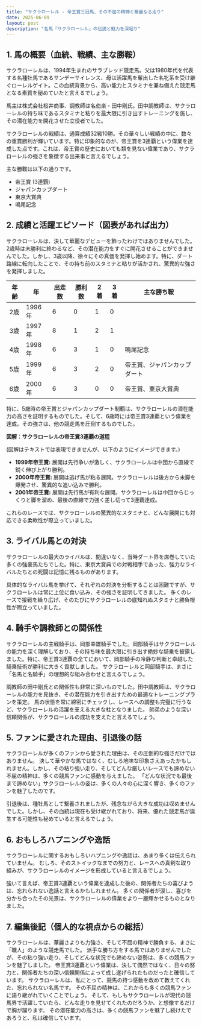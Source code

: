 ```yaml
---
title: "サクラローレル - 帝王賞三冠馬、その不屈の精神と華麗なる走り"
date: 2025-06-09
layout: post
description: "名馬『サクラローレル』の伝説と魅力を深堀り"
---
```


## 1. 馬の概要（血統、戦績、主な勝鞍）

サクラローレルは、1994年生まれのサラブレッド競走馬。父は1980年代を代表する名種牡馬であるサンデーサイレンス、母は活躍馬を輩出した名牝系を受け継ぐローレルゲイト。この血統背景から、高い能力とスタミナを兼ね備えた競走馬となる素質を秘めていたと言えるでしょう。

馬主は株式会社桜井商事、調教師は名伯楽・田中剛氏。田中調教師は、サクラローレルの持ち味であるスタミナと粘りを最大限に引き出すトレーニングを施し、その潜在能力を開花させた立役者でした。

サクラローレルの戦績は、通算成績32戦10勝。その華々しい戦績の中に、数々の重賞勝利が輝いています。特に印象的なのが、帝王賞を3連覇という偉業を達成した点です。これは、帝王賞の歴史においても類を見ない偉業であり、サクラローレルの強さを象徴する出来事と言えるでしょう。

主な勝鞍は以下の通りです。

* 帝王賞 (3連覇)
* ジャパンカップダート
* 東京大賞典
* 鳴尾記念


## 2. 成績と活躍エピソード（図表があれば出力）


サクラローレルは、決して華麗なデビューを飾ったわけではありませんでした。2歳時は未勝利に終わるなど、その潜在能力をすぐに開花させることができませんでした。しかし、3歳以降、徐々にその真価を発揮し始めます。特に、ダート路線に転向したことで、その持ち前のスタミナと粘りが活かされ、驚異的な強さを発揮しました。

| 年齢 | 年 | 出走数 | 勝利数 | 2着 | 3着 | 主な勝ち鞍 |
|---|---|---|---|---|---|---|
| 2歳 | 1996年 | 6 | 0 | 1 | 0 |  |
| 3歳 | 1997年 | 8 | 1 | 2 | 1 |  |
| 4歳 | 1998年 | 6 | 3 | 1 | 0 | 鳴尾記念 |
| 5歳 | 1999年 | 6 | 3 | 2 | 0 | 帝王賞、ジャパンカップダート |
| 6歳 | 2000年 | 6 | 3 | 0 | 0 | 帝王賞、東京大賞典 |


特に、5歳時の帝王賞とジャパンカップダート制覇は、サクラローレルの潜在能力の高さを証明するものでした。そして、6歳時には帝王賞3連覇という偉業を達成。その強さは、他の競走馬を圧倒するものでした。

**図解：サクラローレルの帝王賞3連覇の道程**

(図解はテキストでは表現できませんが、以下のようにイメージできます。)

* **1999年帝王賞:**  展開は先行争いが激しく、サクラローレルは中団から直線で鋭く伸び上がり勝利。
* **2000年帝王賞:**  展開は逃げ馬が粘る展開。サクラローレルは後方から末脚を爆発させ、驚異的な追い込みで勝利。
* **2001年帝王賞:**  展開は先行馬が有利な展開。サクラローレルは中団からじっくりと脚を溜め、最後の直線で力強く差し切って3連覇達成。

これらのレースでは、サクラローレルの驚異的なスタミナと、どんな展開にも対応できる柔軟性が際立っていました。


## 3. ライバル馬との対決


サクラローレルの最大のライバルは、間違いなく、当時ダート界を席巻していた多くの強豪馬たちでした。特に、東京大賞典での対戦相手であった、強力なライバルたちとの死闘は記憶に残るものがあります。

具体的なライバル馬を挙げて、それぞれの対決を分析することは困難ですが、サクラローレルは常に上位に食い込み、その強さを証明してきました。  多くのレースで接戦を繰り広げ、そのたびにサクラローレルの底知れぬスタミナと勝負根性が際立っていました。


## 4. 騎手や調教師との関係性


サクラローレルの主戦騎手は、岡部幸雄騎手でした。岡部騎手はサクラローレルの能力を深く理解しており、その持ち味を最大限に引き出す絶妙な騎乗を披露しました。特に、帝王賞3連覇の全てにおいて、岡部騎手の冷静な判断と卓越した騎乗技術が勝利に大きく貢献しました。  サクラローレルと岡部騎手は、まさに「名馬と名騎手」の理想的な組み合わせと言えるでしょう。

調教師の田中剛氏との関係性も非常に深いものでした。田中調教師は、サクラローレルの能力を見抜き、その潜在能力を引き出すための最適なトレーニングプランを策定。  馬の状態を常に綿密にチェックし、レースへの調整も完璧に行うなど、サクラローレルの活躍を支える大きな柱となりました。  師弟のような深い信頼関係が、サクラローレルの成功を支えたと言えるでしょう。


## 5. ファンに愛された理由、引退後の話


サクラローレルが多くのファンから愛された理由は、その圧倒的な強さだけではありません。  決して華やかな馬ではなく、むしろ地味な印象さえあったかもしれません。しかし、その粘り強い走り、そしてどんな厳しいレースでも諦めない不屈の精神は、多くの競馬ファンに感動を与えました。  「どんな状況でも最後まで諦めない」サクラローレルの姿は、多くの人々の心に深く響き、多くのファンを魅了したのです。

引退後は、種牡馬として繋養されましたが、残念ながら大きな成功は収めませんでした。しかし、その血統は現在も受け継がれており、将来、優れた競走馬が誕生する可能性も秘めていると言えるでしょう。


## 6. おもしろハプニングや逸話


サクラローレルに関するおもしろいハプニングや逸話は、あまり多くは伝えられていません。  むしろ、そのストイックなまでの努力と、レースへの真剣な取り組みが、サクラローレルのイメージを形成していると言えるでしょう。

強いて言えば、帝王賞3連覇という偉業を達成した後の、関係者たちの喜びようは、忘れられない逸話と言えるかもしれません。  多くの関係者が涙し、喜びを分かち合ったその光景は、サクラローレルの偉業をより一層輝かせるものとなりました。


## 7. 編集後記（個人的な視点からの総括）


サクラローレルは、華麗さよりも力強さ、そして不屈の精神で勝負する、まさに「職人」のような競走馬でした。  派手な勝ち方をする馬ではありませんでしたが、その粘り強い走り、そしてどんな状況でも諦めない姿勢は、多くの競馬ファンを魅了しました。  帝王賞3連覇という偉業は、決して偶然ではなく、日々の努力と、関係者たちの深い信頼関係によって成し遂げられたものだったと確信しています。  サクラローレルは、私にとって、競馬の持つ感動を改めて教えてくれた、忘れられない名馬です。  その不屈の精神は、これからも多くの競馬ファンに語り継がれていくことでしょう。  そして、もしもサクラローレルが現代の競馬界で活躍していたら、どんな走りを見せてくれたのだろうか、と想像するだけで胸が躍ります。  その潜在能力の高さは、多くの競馬ファンを魅了し続けたであろうと、私は確信しています。
